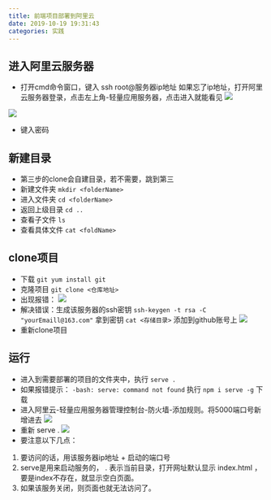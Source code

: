 ```yaml
---
title: 前端项目部署到阿里云
date: 2019-10-19 19:31:43
categories: 实践
---
```

## 进入阿里云服务器
- 打开cmd命令窗口，键入 ssh root@服务器ip地址 
如果忘了ip地址，打开阿里云服务器登录，点击左上角-轻量应用服务器，点击进入就能看见
![](https://cdn.nlark.com/yuque/0/2019/png/317801/1571445527183-26d2608b-0db4-4f72-afd1-fd8a390b9479.png?x-oss-process=image/resize,w_1440)

![](https://cdn.nlark.com/yuque/0/2019/png/317801/1571445219114-1c690aa7-0e2c-4cf1-8d22-dc195feed2e8.png)
- 键入密码
## 新建目录
- 第三步的clone会自建目录，若不需要，跳到第三
- 新建文件夹 `mkdir <folderName>`
- 进入文件夹 `cd <folderName>` 
- 返回上级目录 `cd ..`
- 查看子文件 `ls`  
- 查看具体文件 `cat <foldName>`
## clone项目
- 下载 `git yum install git`
- 克隆项目 `git clone <仓库地址>`
- 出现报错：
![](https://cdn.nlark.com/yuque/0/2019/png/317801/1571447959761-b30bdb0a-8058-4826-9ee3-2936309e6db7.png?x-oss-process=image/resize,w_1060)
- 解决错误：生成该服务器的ssh密钥 `ssh-keygen -t rsa -C "yourEmaill@163.com"` 
  拿到密钥 `cat <存储目录>`
  添加到github账号上
![](https://cdn.nlark.com/yuque/0/2019/png/317801/1571449117820-69323ce5-1cd6-4fc8-8224-e492666e9733.png)
- 重新clone项目
## 运行
- 进入到需要部署的项目的文件夹中，执行 `serve .`
- 如果报错提示： `-bash: serve: command not found`  执行 `npm i serve -g` 下载
- 进入阿里云-轻量应用服务器管理控制台-防火墙-添加规则。将5000端口号新增进去
![](https://cdn.nlark.com/yuque/0/2019/png/317801/1571490245509-1a97e4fa-307d-4631-a102-b0b855067697.png?x-oss-process=image/resize,w_1492)
- 重新 serve .
![](https://cdn.nlark.com/yuque/0/2019/png/317801/1571483903740-e79125aa-2c4c-4631-88e7-1e025322820d.png)
- 要注意以下几点：
1. 要访问的话，用该服务器ip地址 + 启动的端口号
2. serve是用来启动服务的， . 表示当前目录，打开网址默认显示 index.html  ，要是index不存在，就显示空白页面。
3. 如果该服务关闭，则页面也就无法访问了。